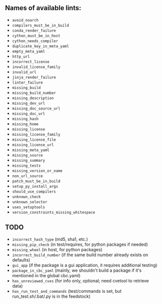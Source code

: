 ## Names of available lints:

- `avoid_noarch`
- `compilers_must_be_in_build`
- `conda_render_failure`
- `cython_must_be_in_host`
- `cython_needs_compiler`
- `duplicate_key_in_meta_yaml`
- `empty_meta_yaml`
- `http_url`
- `incorrect_license`
- `invalid_license_family`
- `invalid_url`
- `jinja_render_failure`
- `linter_failure`
- `missing_build`
- `missing_build_number`
- `missing_description`
- `missing_dev_url`
- `missing_doc_source_url`
- `missing_doc_url`
- `missing_hash`
- `missing_home`
- `missing_license`
- `missing_license_family`
- `missing_license_file`
- `missing_license_url`
- `missing_meta_yaml`
- `missing_source`
- `missing_summary`
- `missing_tests`
- `missing_version_or_name`
- `non_url_source`
- `patch_must_be_in_build`
- `setup_py_install_args`
- `should_use_compilers`
- `unknown_check`
- `unknown_selector`
- `uses_setuptools`
- `version_constraints_missing_whitespace`


## TODO

- `incorrect_hash_type` (md5, sha1, etc.)
- `missing_pip_check` (in test/requires, for python packages if needed)
- `missing_wheel` (in host, for python packages)
- `incorrect_build_number` (if the same build number already exists on defaults)
- `gui_app` (if the package is a gui application, it requires additional testing)
- `package_in_cbc_yaml` (mainly, we shouldn't build a package if it's mentioned in the global cbc.yaml)
- `has_unreviewed_cves` (for info only, optional; need cvetool to retrieve data)
- `has_run_test_and_commands` (test/commands is set, but run_test.sh/.bat/.py is in the feedstock)
